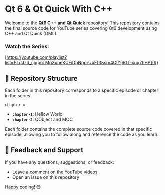 # Qt 6 & Qt Quick With C++

Welcome to the **Qt6 C++ and Qt Quick** repository! This repository contains the final source code for YouTube series covering Qt6 development using C++ and Qt Quick (QML).

### Watch the Series:
[https://youtube.com/playlist?list=PLdJzd_cjqpnTMqXoneKCFiDpNpprUbEf3&si=4CIYj6GT-xuq7hHP](#)

## 📂 Repository Structure

Each folder in this repository corresponds to a specific episode or chapter in the series.

```
chapter-x
```

- **`chapter-1`**: Hellow World
- **`chapter-2`**: QObject and MOC


Each folder contains the complete source code covered in that specific episode, allowing you to follow along and reference the code as you learn.

## 📝 Feedback and Support

If you have any questions, suggestions, or feedback:

- Leave a comment on the YouTube videos
- Open an issue on this repository

Happy coding! 😊
